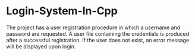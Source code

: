# Login-System-In-Cpp
The project has a user registration procedure in which a username and password are requested. A user file containing the credentials is produced after a successful registration. If the user does not exist, an error message will be displayed upon login.
